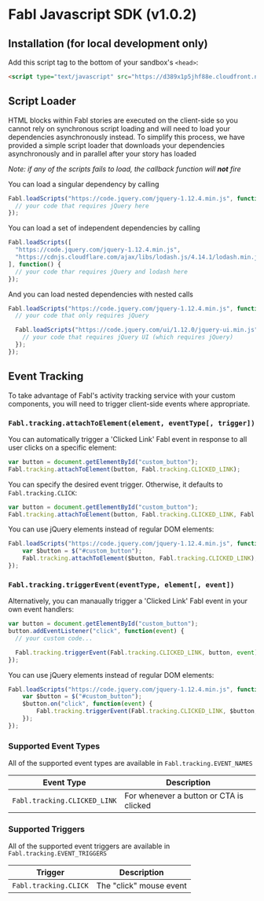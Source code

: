# Fabl Javascript SDK (v1.0.2)

## Installation (for local development only)

Add this script tag to the bottom of your sandbox's `<head>`:

```html
<script type="text/javascript" src="https://d389x1p5jhf88e.cloudfront.net/v1.0.2/fabl.min.js"></script>
```

## Script Loader

HTML blocks within Fabl stories are executed on the client-side so you cannot rely on synchronous script loading and will need to load your dependencies asynchronously instead. To simplify this process, we have provided a simple script loader that downloads your dependencies asynchronously and in parallel after your story has loaded

*Note: if any of the scripts fails to load, the callback function will* ***not*** *fire*

You can load a singular dependency by calling

```javascript
Fabl.loadScripts("https://code.jquery.com/jquery-1.12.4.min.js", function() {
  // your code that requires jQuery here
});
```

You can load a set of independent dependencies by calling

```javascript
Fabl.loadScripts([
  "https://code.jquery.com/jquery-1.12.4.min.js",
  "https://cdnjs.cloudflare.com/ajax/libs/lodash.js/4.14.1/lodash.min.js"
], function() {
  // your code thar requires jQuery and lodash here
});
```

And you can load nested dependencies with nested calls

```javascript
Fabl.loadScripts("https://code.jquery.com/jquery-1.12.4.min.js", function() {
  // your code that only requires jQuery

  Fabl.loadScripts("https://code.jquery.com/ui/1.12.0/jquery-ui.min.js", function() {
    // your code that requires jQuery UI (which requires jQuery)
  });
});
```

## Event Tracking

To take advantage of Fabl's activity tracking service with your custom components, you will need to trigger client-side events where appropriate.

### `Fabl.tracking.attachToElement(element, eventType[, trigger])`

You can automatically trigger a 'Clicked Link' Fabl event in response to all user clicks on a specific element:

```javascript
var button = document.getElementById("custom_button");
Fabl.tracking.attachToElement(button, Fabl.tracking.CLICKED_LINK);
```

You can specify the desired event trigger. Otherwise, it defaults to `Fabl.tracking.CLICK`:

```javascript
var button = document.getElementById("custom_button");
Fabl.tracking.attachToElement(button, Fabl.tracking.CLICKED_LINK, Fabl.tracking.CLICK);
```

You can use jQuery elements instead of regular DOM elements:

```javascript
Fabl.loadScripts("https://code.jquery.com/jquery-1.12.4.min.js", function() {
    var $button = $("#custom_button");
    Fabl.tracking.attachToElement($button, Fabl.tracking.CLICKED_LINK);
});
```

### `Fabl.tracking.triggerEvent(eventType, element[, event])`

Alternatively, you can manaually trigger a 'Clicked Link' Fabl event in your own event handlers:

```javascript
var button = document.getElementById("custom_button");
button.addEventListener("click", function(event) {
  // your custom code...

  Fabl.tracking.triggerEvent(Fabl.tracking.CLICKED_LINK, button, event);
});
```

You can use jQuery elements instead of regular DOM elements:

```javascript
Fabl.loadScripts("https://code.jquery.com/jquery-1.12.4.min.js", function() {
    var $button = $("#custom_button");
    $button.on("click", function(event) {
        Fabl.tracking.triggerEvent(Fabl.tracking.CLICKED_LINK, $button, event);
    });
});
```

### Supported Event Types

All of the supported event types are available in `Fabl.tracking.EVENT_NAMES`

| Event Type                             | Description                                       |
| -------------------------------------- | ------------------------------------------------- |
| `Fabl.tracking.CLICKED_LINK`           | For whenever a button or CTA is clicked           |

### Supported Triggers

All of the supported event triggers are available in `Fabl.tracking.EVENT_TRIGGERS`

| Trigger                                | Description                                       |
| -------------------------------------- | ------------------------------------------------- |
| `Fabl.tracking.CLICK`                  | The "click" mouse event                           |
